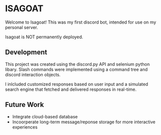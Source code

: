 # ISAGOAT

Welcome to Isagoat! This was my first discord bot, intended for use on my personal server.

Isagoat is NOT permanently deployed.

## Development

This project was created using the discord.py API and selenium python libary. Slash commands were implemented using a command tree and discord interaction objects.

I inlcluded customized responses based on user input and a simulated search engine that fetched and delivered responses in real-time.

## Future Work
- Integrate cloud-based database
- Incoorperate long-term message/reponse storage for more interactive experiences
